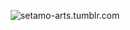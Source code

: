 <p align="center">
  <img src="https://i.redd.it/8g1as7avjme51.gif" alt="setamo-arts.tumblr.com" />
</p>
